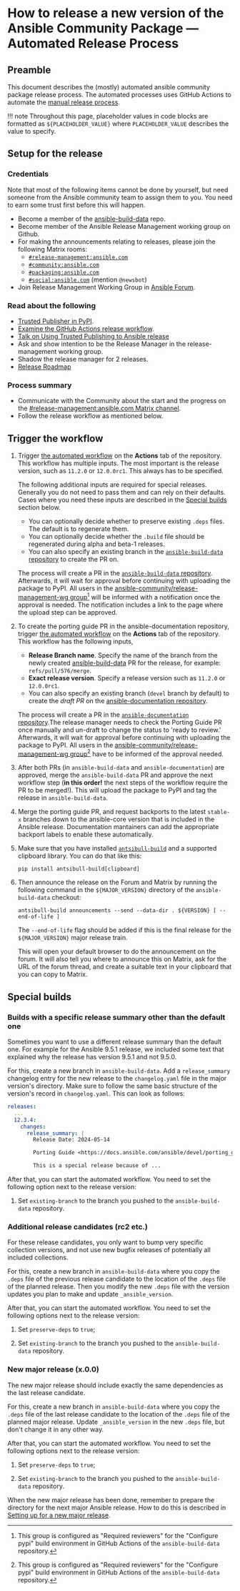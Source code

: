 # How to release a new version of the Ansible Community Package — Automated Release Process

## Preamble

This document describes the (mostly) automated ansible community package
release process. The automated processes uses GitHub Actions to automate the
[manual release process](release-process.md).

!!! note
    Throughout this page, placeholder values in code blocks are formatted as
    `${PLACEHOLDER_VALUE}` where `PLACEHOLDER_VALUE` describes the value to
    specify.

## Setup for the release

### Credentials

Note that most of the following items cannot be done by yourself, but need someone from the Ansible community team to assign them to you. You need to earn some trust first before this will happen.

- Become a member of the [ansible-build-data](https://github.com/ansible-community/ansible-build-data) repo.
- Become member of the Ansible Release Management working group on Github.
- For making the announcements relating to releases, please join the following Matrix rooms:
    - [`#release-management:ansible.com`](https://matrix.to/#/#release-management:ansible.com)
    - [`#community:ansible.com`](https://matrix.to/#/#community:ansible.com)
    - [`#packaging:ansible.com`](https://matrix.to/#/#packaging:ansible.com)
    - [`#social:ansible.com`](https://matrix.to/#/#social:ansible.com) (mention `@newsbot`)
- Join Release Management Working Group in [Ansible Forum](https://forum.ansible.com/g/release-managers).


### Read about the following

- [Trusted Publisher in PyPI](https://docs.pypi.org/trusted-publishers/).
- [Examine the GitHub Actions release workflow](https://github.com/ansible-community/ansible-build-data/blob/main/.github/workflows/ansible-release.yml).
- [Talk on Using Trusted Publishing to Ansible release](https://docs.pypi.org/trusted-publishers/)
- Ask and show intention to be the Release Manager in the release-management working group.
- Shadow the release manager for 2 releases.
- [Release Roadmap](https://docs.ansible.com/ansible/devel/roadmap)

### Process summary

-  Communicate with the Community about the start and the progress on the [#release-management:ansible.com Matrix channel](https://matrix.to/#/#release-management:ansible.com).
-  Follow the release workflow as mentioned below.

## Trigger the workflow

1. Trigger [the automated
   workflow](https://github.com/ansible-community/ansible-build-data/actions/workflows/ansible-release.yml)
   on the **Actions** tab of the repository. This workflow has multiple inputs.
   The most important is the release version, such as `11.2.0` or `12.0.0rc1`.
   This always has to be specified.

    The following additional inputs are required for special releases. Generally
    you do not need to pass them and can rely on their defaults. Cases where you
    need these inputs are described in the [Special builds](#special-builds)
    section below.

    * You can optionally decide whether to preserve existing `.deps` files.
      The default is to regenerate them.
    * You can optionally decide whether the `.build` file should be regenerated
      during alpha and beta-1 releases.
    * You can also specify an existing branch in the [`ansible-build-data`
      repository](https://github.com/ansible-community/ansible-build-data/) to
      create the PR on.

    The process will create a PR in the [`ansible-build-data`
    repository](https://github.com/ansible-community/ansible-build-data/).
    Afterwards, it will wait for approval before continuing with uploading the
    package to PyPI. All users in the [ansible-community/release-management-wg
    group](https://github.com/orgs/ansible-community/teams/release-management-wg)[^1]
    will be informed with a notification once the approval is needed.
    The notification includes a link to the page where the upload step can be
    approved.

2. To create the porting guide PR in the ansible-documentation repository, trigger [the automated
   workflow](https://github.com/ansible/ansible-documentation/actions/workflows/release-porting-guide.yml)
   on the **Actions** tab of the repository. This workflow has the following inputs,

    * **Release Branch name**. Specify the name of the branch from the newly created [ansible-build-data](https://github.com/ansible-community/ansible-build-data/) PR for the release, for example: `refs/pull/576/merge`.
    * **Exact release version**. Specify a release version such as `11.2.0` or `12.0.0rc1`.
    * You can also specify an existing branch (`devel` branch by default) to create the *draft PR* on the [ansible-documentation repository](https://github.com/ansible/ansible-documentation/).

   The process will create a PR in the [`ansible-documentation`
   repository](https://github.com/ansible/ansible-documentation/).The release manager needs to check the Porting Guide PR once manually and un-draft to change the status to 'ready to review.' Afterwards, it will wait for approval before continuing with uploading the
   package to PyPI. All users in the [ansible-community/release-management-wg
   group](https://github.com/orgs/ansible-community/teams/release-management-wg)[^1]
   have to be informed of the approval needed.


3. After both PRs (in `ansible-build-data` and `ansible-documentation`) are
   approved, merge the `ansible-build-data` PR and approve the next workflow
   step (**in this order!** the next steps of the workflow require the PR to be
   merged!). This will upload the package to PyPI and tag the release in
   `ansible-build-data`.

4. Merge the porting guide PR, and request backports to the latest `stable-x`
   branches down to the ansible-core version that is included in the Ansible
   release. Documentation mantainers can add the appropriate backport labels to enable these automatically.

5. Make sure that you have installed [`antsibull-build`](https://pypi.org/project/antsibull-build/)
   and a supported clipboard library. You can do that like this:

    ```
    pip install antsibull-build[clipboard]
    ```

6. Then announce the release on the Forum and Matrix by
   running the following command in the `${MAJOR_VERSION}` directory of the
   `ansible-build-data` checkout:

    ```
    antsibull-build announcements --send --data-dir . ${VERSION} [ --end-of-life ]
    ```

    The `--end-of-life` flag should be added if this is the final release for the
    `${MAJOR_VERSION}` major release train.

    This will open your default browser to do the announcement on the forum.
    It will also tell you where to announce this on Matrix,
    ask for the URL of the forum thread,
    and create a suitable text in your clipboard that you can copy to Matrix.

[^1]: This group is configured as "Required reviewers" for the "Configure pypi"
      build environment in GitHub Actions of the `ansible-build-data` repository.

## Special builds

### Builds with a specific release summary other than the default one

Sometimes you want to use a different release summary than the default one.
For example for the Ansible 9.5.1 release, we included some text that explained
why the release has version 9.5.1 and not 9.5.0.

For this, create a new branch in `ansible-build-data`. Add a `release_summary`
changelog entry for the new release to the `changelog.yaml` file in the major
version's directory. Make sure to follow the same basic structure of the version's
record in `changelog.yaml`. This can look as follows:
```yaml
releases:
  ...
  12.3.4:
    changes:
      release_summary: |
        Release Date: 2024-05-14

        Porting Guide <https://docs.ansible.com/ansible/devel/porting_guides.html>`_

        This is a special release because of ...
```

After that, you can start the automated workflow. You need to set the following option
next to the release version:

1. Set `existing-branch` to the branch you pushed to the `ansible-build-data`
   repository.

### Additional release candidates (rc2 etc.)

For these release candidates, you only want to bump very specific collection
versions, and not use new bugfix releases of potentially all included collections.

For this, create a new branch in `ansible-build-data` where you copy the `.deps`
file of the previous release candidate to the location of the `.deps` file of the
planned release. Then you modify the new `.deps` file with the version updates
you plan to make and update `_ansible_version`.

After that, you can start the automated workflow. You need to set the following options
next to the release version:

1. Set `preserve-deps` to `true`;

2. Set `existing-branch` to the branch you pushed to the `ansible-build-data`
   repository.

### New major release (x.0.0)

The new major release should include exactly the same dependencies as the last
release candidate.

For this, create a new branch in `ansible-build-data` where you copy the `.deps`
file of the last release candidate to the location of the `.deps` file of the
planned major release. Update `_ansible_version` in the new `.deps` file, but don't
change it in any other way.

After that, you can start the automated workflow. You need to set the following options
next to the release version:

1. Set `preserve-deps` to `true`;

2. Set `existing-branch` to the branch you pushed to the `ansible-build-data`
   repository.

When the new major release has been done, remember to prepare the directory for
the next major Ansible release. How to do this is described in [Setting up for a
new major release](new-ansible.md#setting-up-for-a-new-major-release).
